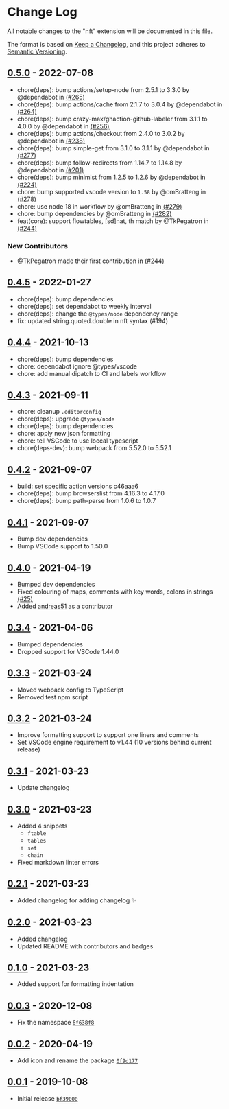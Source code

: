 # Change Log

All notable changes to the "nft" extension will be documented in this file.

The format is based on [Keep a Changelog](https://keepachangelog.com/en/1.0.0/),
and this project adheres to [Semantic Versioning](https://semver.org/spec/v2.0.0.html).

## [0.5.0] - 2022-07-08

- chore(deps): bump actions/setup-node from 2.5.1 to 3.3.0 by @dependabot in [(#265)](https://github.com/omBratteng/vscode-nftables/pull/265)
- chore(deps): bump actions/cache from 2.1.7 to 3.0.4 by @dependabot in [(#264)](https://github.com/omBratteng/vscode-nftables/pull/264)
- chore(deps): bump crazy-max/ghaction-github-labeler from 3.1.1 to 4.0.0 by @dependabot in [(#256)](https://github.com/omBratteng/vscode-nftables/pull/256)
- chore(deps): bump actions/checkout from 2.4.0 to 3.0.2 by @dependabot in [(#238)](https://github.com/omBratteng/vscode-nftables/pull/238)
- chore(deps): bump simple-get from 3.1.0 to 3.1.1 by @dependabot in [(#277)](https://github.com/omBratteng/vscode-nftables/pull/277)
- chore(deps): bump follow-redirects from 1.14.7 to 1.14.8 by @dependabot in [(#201)](https://github.com/omBratteng/vscode-nftables/pull/201)
- chore(deps): bump minimist from 1.2.5 to 1.2.6 by @dependabot in [(#224)](https://github.com/omBratteng/vscode-nftables/pull/224)
- chore: bump supported vscode version to `1.58` by @omBratteng in [(#278)](https://github.com/omBratteng/vscode-nftables/pull/278)
- chore: use node 18 in workflow by @omBratteng in [(#279)](https://github.com/omBratteng/vscode-nftables/pull/279)
- chore: bump dependencies by @omBratteng in [(#282)](https://github.com/omBratteng/vscode-nftables/pull/282)
- feat(core): support flowtables, [sd]nat, th match by @TkPegatron in [(#244)](https://github.com/omBratteng/vscode-nftables/pull/244)

### New Contributors

- @TkPegatron made their first contribution in [(#244)](https://github.com/omBratteng/vscode-nftables/pull/244)

## [0.4.5] - 2022-01-27

- chore(deps): bump dependencies
- chore(deps): set dependabot to weekly interval
- chore(deps): change the `@types/node` dependency range
- fix: updated string.quoted.double in nft syntax (#194)

## [0.4.4] - 2021-10-13

- chore(deps): bump dependencies
- chore: dependabot ignore @types/vscode
- chore: add manual dipatch to CI and labels workflow

## [0.4.3] - 2021-09-11

- chore: cleanup `.editorconfig`
- chore(deps): upgrade `@types/node`
- chore(deps): bump dependencies
- chore: apply new json formatting
- chore: tell VSCode to use loccal typescript
- chore(deps-dev): bump webpack from 5.52.0 to 5.52.1

## [0.4.2] - 2021-09-07

- build: set specific action versions c46aaa6
- chore(deps): bump browserslist from 4.16.3 to 4.17.0
- chore(deps): bump path-parse from 1.0.6 to 1.0.7

## [0.4.1] - 2021-09-07

- Bump dev dependencies
- Bump VSCode support to 1.50.0

## [0.4.0] - 2021-04-19

- Bumped dev dependencies
- Fixed colouring of maps, comments with key words, colons in strings [(#25)](https://github.com/omBratteng/vscode-nftables/issues/25)
- Added [andreas51](https://github.com/andreas51) as a contributor

## [0.3.4] - 2021-04-06

- Bumped dependencies
- Dropped support for VSCode 1.44.0

## [0.3.3] - 2021-03-24

- Moved webpack config to TypeScript
- Removed test npm script

## [0.3.2] - 2021-03-24

- Improve formatting support to support one liners and comments
- Set VSCode engine requirement to v1.44 (10 versions behind current release)

## [0.3.1] - 2021-03-23

- Update changelog

## [0.3.0] - 2021-03-23

- Added 4 snippets
  - `ftable`
  - `tables`
  - `set`
  - `chain`
- Fixed markdown linter errors

## [0.2.1] - 2021-03-23

- Added changelog for adding changelog ✨

## [0.2.0] - 2021-03-23

- Added changelog
- Updated README with contributors and badges

## [0.1.0] - 2021-03-23

- Added support for formatting indentation

## [0.0.3] - 2020-12-08

- Fix the namespace [`6f638f8`](https://github.com/omBratteng/vscode-nftables/commit/6f638f8)

## [0.0.2] - 2020-04-19

- Add icon and rename the package [`0f9d177`](https://github.com/omBratteng/vscode-nftables/commit/0f9d177)

## [0.0.1] - 2019-10-08

- Initial release [`bf39000`](https://github.com/omBratteng/vscode-nftables/commit/bf39000)

[0.5.0]: https://github.com/omBratteng/vscode-nftables/compare/0.4.5...0.5.0
[0.4.5]: https://github.com/omBratteng/vscode-nftables/compare/0.4.4...0.4.5
[0.4.4]: https://github.com/omBratteng/vscode-nftables/compare/0.4.3...0.4.4
[0.4.3]: https://github.com/omBratteng/vscode-nftables/compare/0.4.2...0.4.3
[0.4.2]: https://github.com/omBratteng/vscode-nftables/compare/0.4.1...0.4.2
[0.4.1]: https://github.com/omBratteng/vscode-nftables/compare/0.4.0...0.4.1
[0.4.0]: https://github.com/omBratteng/vscode-nftables/compare/0.3.4...0.4.0
[0.3.4]: https://github.com/omBratteng/vscode-nftables/compare/0.3.3...0.3.4
[0.3.3]: https://github.com/omBratteng/vscode-nftables/compare/0.3.2...0.3.3
[0.3.2]: https://github.com/omBratteng/vscode-nftables/compare/0.3.1...0.3.2
[0.3.1]: https://github.com/omBratteng/vscode-nftables/compare/0.3.0...0.3.1
[0.3.0]: https://github.com/omBratteng/vscode-nftables/compare/0.2.1...0.3.0
[0.2.1]: https://github.com/omBratteng/vscode-nftables/compare/0.2.0...0.2.1
[0.2.0]: https://github.com/omBratteng/vscode-nftables/compare/0.1.0...0.2.0
[0.1.0]: https://github.com/omBratteng/vscode-nftables/compare/0.0.3...0.1.0
[0.0.3]: https://github.com/omBratteng/vscode-nftables/compare/0.0.2...0.0.3
[0.0.2]: https://github.com/omBratteng/vscode-nftables/compare/0.0.1...0.0.2
[0.0.1]: https://github.com/omBratteng/vscode-nftables/releases/tag/0.0.1
